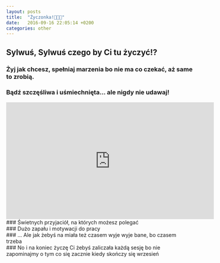 ```yaml
---
layout: posts
title:  "Życzonka!🎉🎉🎉"
date:   2016-09-16 22:05:14 +0200
categories: other
---
```

## Sylwuś, Sylwuś czego by Ci tu życzyć⁉

### Żyj jak chcesz, spełniaj marzenia bo nie ma co czekać, aż same to zrobią. 
<div class="media>
<iframe width="560" height="315" src="https://www.youtube.com/embed/qeMFqkcPYcg" frameborder="0" allowfullscreen></iframe>

### Bądź szczęśliwa i uśmiechnięta... ale nigdy nie udawaj! 
<div class="media>
![ ](http://66.media.tumblr.com/tumblr_m9vtezILce1r2iv0wo1_500.gif)
</div>
### Dużo miłości! Bo tego nigdy za wiele! 
<div class="media>
<iframe width="560" height="315" src="https://www.youtube.com/embed/_aJqP9kYIPk" frameborder="0" allowfullscreen></iframe>
</div>
### Świetnych przyjaciół, na których możesz polegać 
<div class="media>
<iframe width="560" height="315" src="https://www.youtube.com/embed/SCQGnVrTsAM" frameborder="0" allowfullscreen></iframe>
</div>
### Dużo zapału i motywacji do pracy 
<div class="media>
<iframe width="560" height="315" src="https://www.youtube.com/embed/HL1UzIK-flA" frameborder="0" allowfullscreen></iframe>
</div>
### ... Ale jak żebyś na miała też czasem wyje wyje bane, bo czasem trzeba
<div class="media>
<iframe width="560" height="315" src="https://www.youtube.com/embed/XL8xaUYqhNA" frameborder="0" allowfullscreen></iframe>
</div>
### No i na koniec życzę Ci żebyś zaliczała każdą sesję bo nie zapominajmy o tym co się zacznie kiedy skończy się wrzesień
<div class="media>
<iframe width="560" height="315" src="https://www.youtube.com/embed/rdpBZ5_b48g" frameborder="0" allowfullscreen></iframe>
</div>

